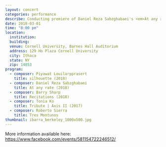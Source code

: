 ```yaml
---
layout: concert
categories: performance
describe: Conducting premiere of Daniel Reza Sabzghabaei's <em>At any rate</em> (2018), Switch~ Ensemble.
date: 2018-03-01
time: "8:00 pm"
location:
  institution:
  building:
  venue: Cornell University, Barnes Hall Auditorium
  address: 129 Ho Plaza Cornell University
  city: Ithaca
  state: NY
  zip: 14853
program:
  - composer: Piyawat Louilarpprasert
    title: silhouette (2018)
  - composer: Daniel Reza Sabzghabaei
    title: At any rate (2018)
  - composer: Barry Sharp
    title: Recitations (2018)
  - composer: Tonia Ko
    title: Tribute | Axis II (2017)
  - composer: Roberto Sierra
    title: Tres Montunos
thumbnail: ibarra_berkeley_1000x500.jpg
---
```


More information available here: <a href="https://www.facebook.com/events/581154722246512/" target="blank">https://www.facebook.com/events/581154722246512/ </a>

<!-- should we have a separate field for ticket sales and time -->

